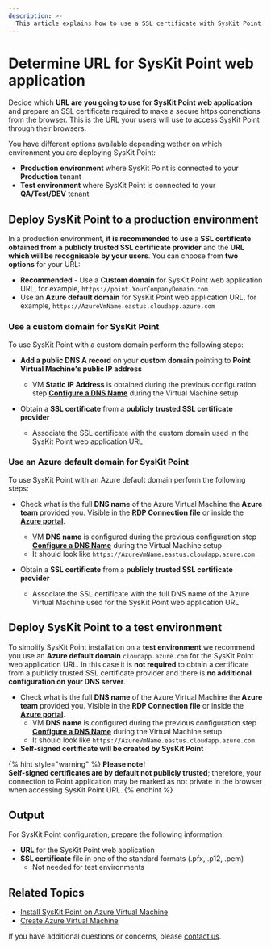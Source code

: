 ```yaml
---
description: >-
  This article explains how to use a SSL certificate with SysKit Point.
---
```


# Determine URL for SysKit Point web application
Decide which **URL are you going to use for SysKit Point web application** and prepare an SSL certificate required to make a secure https conenctions from the browser. This is the URL your users will use to access SysKit Point through their browsers.

You have different options available depending wether on which environment you are deploying SysKit Point:
* **Production environment** where SysKit Point is connected to your **Production** tenant
* **Test environment** where SysKit Point is connected to your **QA/Test/DEV** tenant


## Deploy SysKit Point to a production environment

In a production environment, **it is recommended to use** a **SSL certificate obtained from a publicly trusted SSL certificate provider** and the **URL which will be recognisable by your users**. You can choose from **two options** for your URL:

* **Recommended** - Use a **Custom domain** for SysKit Point web application URL, for example,  `https://point.YourCompanyDomain.com`
* Use an **Azure default domain** for SysKit Point web application URL, for example, `https://AzureVmName.eastus.cloudapp.azure.com`

### Use a custom domain for SysKit Point
To use SysKit Point with a custom domain perform the following steps:
* **Add a public DNS A record** on your **custom domain** pointing to **Point Virtual Machine's public IP address** 
  * VM **Static IP Address** is obtained during the previous configuration step [**Configure a DNS Name**](create-azure-vm.md#configure-a-dns-name) during the Virtual Machine setup

* Obtain a **SSL certificate** from a **publicly trusted SSL certificate provider**
  * Associate the SSL certificate with the custom domain used in the SysKit Point web application URL


### Use an Azure default domain for SysKit Point
To use SysKit Point with an Azure default domain perform the following steps:
* Check what is the full **DNS name** of the Azure Virtual Machine the **Azure team** provided you. Visible in the **RDP Connection file** or inside the [**Azure portal**](https://portal.azure.com). 
  * VM **DNS name** is configured during the previous configuration step [**Configure a DNS Name**](create-azure-vm.md#configure-a-dns-name) during the Virtual Machine setup
  * It should look like `https://AzureVmName.eastus.cloudapp.azure.com`

* Obtain a **SSL certificate** from a **publicly trusted SSL certificate provider**
  * Associate the SSL certificate with the full DNS name of the Azure Virtual Machine used for the SysKit Point web application URL

## Deploy SysKit Point to a test environment

To simplify SysKit Point installation on a **test environment** we recommend you use an **Azure default domain** `cloudapp.azure.com` for the SysKit Point web application URL. In this case it is **not required** to obtain a certificate from a publicly trusted SSL certificate provider and there is **no additional configuration on your DNS server**.

* Check what is the full **DNS name** of the Azure Virtual Machine the **Azure team** provided you. Visible in the **RDP Connection file** or inside the [**Azure portal**](https://portal.azure.com). 
  * VM **DNS name** is configured during the previous configuration step [**Configure a DNS Name**](create-azure-vm.md#configure-a-dns-name) during the Virtual Machine setup
  * It should look like `https://AzureVmName.eastus.cloudapp.azure.com`
* **Self-signed certificate will be created by SysKit Point**

{% hint style="warning" %}
**Please note!**  
**Self-signed certificates are by default not publicly trusted**; therefore, your connection to Point application may be marked as not private in the browser when accessing SysKit Point URL.
{% endhint %}

## Output

For SysKit Point configuration, prepare the following information:

* **URL** for the SysKit Point web application
* **SSL certificate** file in one of the standard formats (.pfx, .p12, .pem)
  * Not needed for test environments


## Related Topics

* [Install SysKit Point on Azure Virtual Machine](overview.md)
* [Create Azure Virtual Machine](create-azure-vm.md)

If you have additional questions or concerns, please [contact us](https://www.syskit.com/contact-us/).